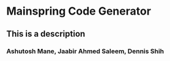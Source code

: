 # Mainspring Code Generator

## This is a description

### Ashutosh Mane, Jaabir Ahmed Saleem, Dennis Shih
